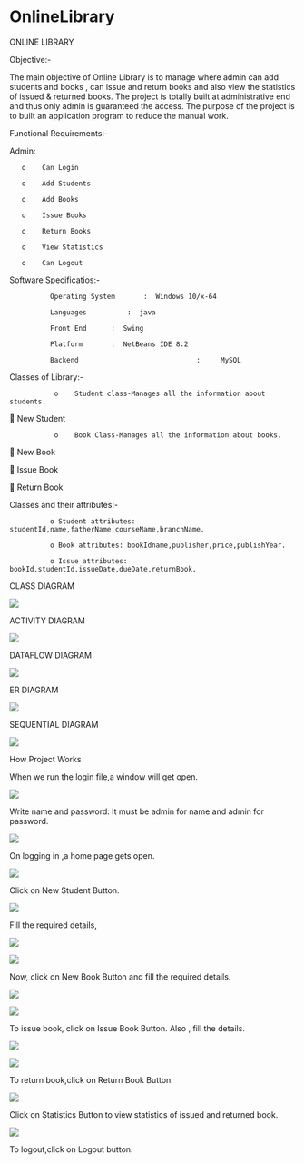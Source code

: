 # OnlineLibrary

ONLINE LIBRARY




Objective:-

The main objective of Online Library  is to manage where admin can add students and books , can issue and return books and also view the statistics of issued & returned books. The project is totally built at administrative end and thus only admin is guaranteed the access. The purpose of the project is to built an application program to reduce the manual work.




Functional  Requirements:-

Admin:

       o	Can Login

       o	Add Students

       o	Add Books

       o	Issue Books

       o	Return Books

       o	View Statistics

       o	Can Logout








Software Specificatios:-

              Operating System   	 : 	Windows 10/x-64

              Languages  		 : 	java 

              Front End	   	 : 	Swing

              Platform		 : 	NetBeans IDE 8.2

              Backend                             : 	MySQL








Classes of Library:-

               o	Student class-Manages all the information about students.

	                    New Student

               o	Book Class-Manages all the information about books.

	                    New Book

	                    Issue Book

	                    Return Book







Classes and their attributes:-

              o	Student attributes: studentId,name,fatherName,courseName,branchName.

              o	Book attributes: bookIdname,publisher,price,publishYear.

              o	Issue attributes: bookId,studentId,issueDate,dueDate,returnBook.







CLASS DIAGRAM



![](library/classdiagram.png)
























 





ACTIVITY DIAGRAM


![](library/activitydiagram.png)






	



















DATAFLOW DIAGRAM


![](library/dataflowdiagram.png)


























ER DIAGRAM


![](library/erdiag.png)





















	






SEQUENTIAL DIAGRAM


![](library/collaborationdiag.png)
























How Project Works  

When we run the login file,a window will get open.



![](library/loginpage.png)


Write name and password: It must be admin for name and admin for password.
 


![](logindetail.png)



On logging in ,a home page gets open.



![](library/homepage.png)



Click on New Student Button.



![](library/newstudent.png) 



Fill the required details,



![](library/newstudentdetail.png)
 

![](library/addstu.png)

 




Now, click on New Book Button and fill the required details.



![](library/newbook.png) 



![](library/bookadded.png) 



To issue book, click on Issue Book Button. Also , fill the details.   


![](library/issuebook.png)
 


![](ibrary/issued.png)



To return book,click on Return Book Button.


![](library/returned.png)



Click on Statistics Button to view statistics of issued and returned book.



![](library/statstics.png)



To logout,click on Logout button.



